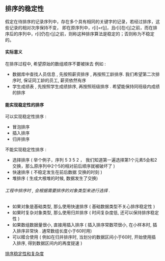 ## 排序的稳定性

假定在待排序的记录序列中，存在多个具有相同的关键字的记录，若经过排序，这些记录的相对次序保持不变，
即在原序列中，r[i]=r[j]，且r[i]在r[j]之前，而在排序后的序列中，r[i]仍在r[j]之前，则称这种排序算法是稳定的；否则称为不稳定的。

#### 实际意义
在排序过程中, 希望原始的数组顺序不要被抹去
例如 : 
+ 数据库中查找人员信息 , 先按照薪资排序 , 再按照工龄排序. 我们希望第二次排序时, 保证同工龄的员工, 薪资依然有序
+ 学生成绩表 , 先按照学生成绩排序, 再按照班级排序 . 希望能保持同班级内成绩的排序 
    
#### 能实现稳定性的排序
可以实现稳定性排序 : 
+ 冒泡排序
+ 插入排序
+ 归并排序

不能实现稳定性排序 : 
+ 选择排序 ( 举个例子，序列 5 3 5 2 ， 我们知道第一遍选择第1个元素5会和2交换，那么原序列中2个5的相对前后顺序就被破坏了  )
+ 快速排序 ( 不稳定发生在前后数据 交换的时刻 )
+ 堆排序   ( 生成大根堆的时候, 数据发生了交换)


###### 工程中排序时 , 会根据需要排序的对象类型来进行选择 . 
+   如果对象是基础类型, 那么使用快速排序 ( 基础数据类型不关心排序稳定性 )
+   如果时复杂对象类型, 那么使用归并排序 ( 时间复杂度低, 还可以保持排序稳定性 )
+   如果数组数据量很小, 直接用插入排序 ( 插入排序常数项很小, 在小样本时, 插入排序非常快 . 通常数组长度小于60时用)
+   可以糅合使用 ( 例如在归并排序时, 当划分的数据区间小于60时, 开始使用插入排序, 得到数据区间内的再度提速 )



[排序稳定性和复杂度](https://github.com/dpdaidai/study-algorithm/blob/master/src/main/resources/template/TimeComplexityAndStatbility.jpg)
